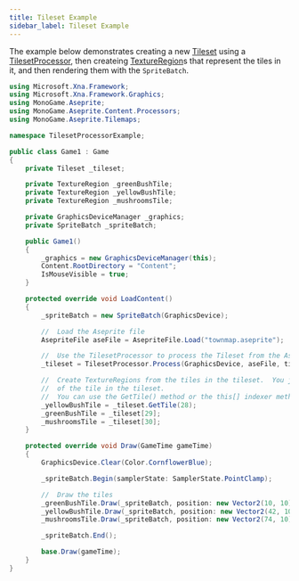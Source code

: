 ```yaml
---
title: Tileset Example
sidebar_label: Tileset Example
---
```


The example below demonstrates creating a new [Tileset](../api/MonoGame.Aseprite/Tilemaps/Tileset/Tileset.md) using a [TilesetProcessor](../api/MonoGame.Aseprite/Content/Processors/TilesetProcessor/TilesetProcessor.md), then createing [TextureRegion](../api/MonoGame.Aseprite/TextureRegion/TextureRegion.md)s that represent the tiles in it,  and then rendering them with the `SpriteBatch`.

```cs {3-5,11,13-15,32,35,40-42,52-54} title="Tileset Example" showLineNumbers
using Microsoft.Xna.Framework;
using Microsoft.Xna.Framework.Graphics;
using MonoGame.Aseprite;
using MonoGame.Aseprite.Content.Processors;
using MonoGame.Aseprite.Tilemaps;

namespace TilesetProcessorExample;

public class Game1 : Game
{
    private Tileset _tileset;

    private TextureRegion _greenBushTile;
    private TextureRegion _yellowBushTile;
    private TextureRegion _mushroomsTile;

    private GraphicsDeviceManager _graphics;
    private SpriteBatch _spriteBatch;

    public Game1()
    {
        _graphics = new GraphicsDeviceManager(this);
        Content.RootDirectory = "Content";
        IsMouseVisible = true;
    }

    protected override void LoadContent()
    {
        _spriteBatch = new SpriteBatch(GraphicsDevice);

        //  Load the Aseprite file
        AsepriteFile aseFile = AsepriteFile.Load("townmap.aseprite");

        //  Use the TilesetProcessor to process the Tileset from the Aseprite file.
        _tileset = TilesetProcessor.Process(GraphicsDevice, aseFile, tilesetIndex: 0);

        //  Create TextureRegions from the tiles in the tileset.  You just give it the index
        //  of the tile in the tileset.
        //  You can use the GetTile() method or the this[] indexer method
        _yellowBushTile = _tileset.GetTile(28);
        _greenBushTile = _tileset[29];
        _mushroomsTile = _tileset[30];
    }

    protected override void Draw(GameTime gameTime)
    {
        GraphicsDevice.Clear(Color.CornflowerBlue);

        _spriteBatch.Begin(samplerState: SamplerState.PointClamp);

        //  Draw the tiles
        _greenBushTile.Draw(_spriteBatch, position: new Vector2(10, 10), Color.White);
        _yellowBushTile.Draw(_spriteBatch, position: new Vector2(42, 10), Color.White);
        _mushroomsTile.Draw(_spriteBatch, position: new Vector2(74, 10), Color.White);

        _spriteBatch.End();

        base.Draw(gameTime);
    }
}
```
